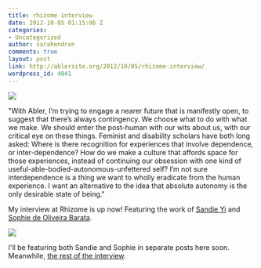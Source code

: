 ```yaml
---
title: rhizome interview
date: 2012-10-05 01:15:06 Z
categories:
- Uncategorized
author: sarahendren
comments: true
layout: post
link: http://ablersite.org/2012/10/05/rhizome-interview/
wordpress_id: 4041
---
```


[![](http://ablersite.files.wordpress.com/2012/10/gloves01.jpg)](http://ablersite.files.wordpress.com/2012/10/gloves01.jpg)


"With Abler, I’m trying to engage a nearer future that is manifestly open, to suggest that there’s always contingency. We choose what to do with what we make. We should enter the post-human with our wits about us, with our critical eye on these things. Feminist and disability scholars have both long asked: Where is there recognition for experiences that involve dependence, or inter-dependence? How do we make a culture that affords space for those experiences, instead of continuing our obsession with one kind of useful-able-bodied-autonomous-unfettered self? I’m not sure interdependence is a thing we want to wholly eradicate from the human experience. I want an alternative to the idea that absolute autonomy is the only desirable state of being."


My interview at Rhizome is up now! Featuring the work of [Sandie Yi](http://www.cripcouture.org/Artist.asp?ArtistID=33180&Akey=56CFLP9D) and [Sophie de Oliveira Barata](http://www.thealternativelimbproject.com/).

[![](http://ablersite.files.wordpress.com/2012/10/sandie_yi_legs.jpg)](http://ablersite.files.wordpress.com/2012/10/sandie_yi_legs.jpg)

I'll be featuring both Sandie and Sophie in separate posts here soon. Meanwhile, [the rest of the interview](http://rhizome.org/editorial/2012/oct/4/inside-prosthetic-imaginary-interview-sara-hendren/).
